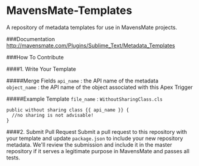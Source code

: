 MavensMate-Templates
====================

A repository of metadata templates for use in MavensMate projects.

###Documentation
http://mavensmate.com/Plugins/Sublime_Text/Metadata_Templates

###How To Contribute

####1. Write Your Template

#####Merge Fields
`api_name` : the API name of the metadata <br/>
`object_name` : the API name of the object associated with this Apex Trigger

#####Example Template
`file_name` : `WithoutSharingClass.cls`
```
public without sharing class {{ api_name }} {
  //no sharing is not advisable!
}
```

####2. Submit Pull Request
Submit a pull request to this repository with your template and update `package.json` to include your new repository metadata. We'll review the submission and include it in the master repository if it serves a legitimate purpose in MavensMate and passes all tests.
